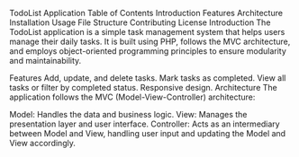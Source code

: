 TodoList Application
Table of Contents
Introduction
Features
Architecture
Installation
Usage
File Structure
Contributing
License
Introduction
The TodoList application is a simple task management system that helps users manage their daily tasks. It is built using PHP, follows the MVC architecture, and employs object-oriented programming principles to ensure modularity and maintainability.

Features
Add, update, and delete tasks.
Mark tasks as completed.
View all tasks or filter by completed status.
Responsive design.
Architecture
The application follows the MVC (Model-View-Controller) architecture:

Model: Handles the data and business logic.
View: Manages the presentation layer and user interface.
Controller: Acts as an intermediary between Model and View, handling user input and updating the Model and View accordingly.
